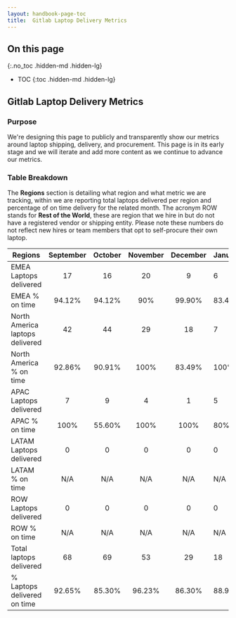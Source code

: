 ```yaml
---
layout: handbook-page-toc
title:  Gitlab Laptop Delivery Metrics
---
```

## On this page
{:.no_toc .hidden-md .hidden-lg}
- TOC
{:toc .hidden-md .hidden-lg}

## Gitlab Laptop Delivery Metrics

### Purpose

We're designing this page to publicly and transparently show our metrics around laptop shipping, delivery, and procurement. This page is in its early stage and we will iterate and add more content as we continue to advance our metrics. 

### Table Breakdown

The **Regions** section is detailing what region and what metric we are tracking, within we are reporting total laptops delivered per region and percentage of on time delivery for the related month. The acronym ROW stands for **Rest of the World**, these are region that we hire in but do not have a registered vendor or shipping entity. Please note these numbers do not reflect new hires or team members that opt to self-procure their own laptop. 


 
| Regions                         | September | October | November | December | January | February | March |
| -------------                   |:---------:|:-------:|:--------:|:--------:|:--------|:---------|-------|
| EMEA Laptops delivered          |17         |16       |20        |9         |6        |5         |5      |
| EMEA % on time                  |94.12%     |94.12%   |90%       |99.90%    |83.40%   |100%      |80%    |
| North America laptops delivered |42         |44       |29        |18        |7        |13        |13     |
| North America % on time         |92.86%     |90.91%   |100%      |83.49%    |100%     |84.70%    |100%   |
| APAC Laptops delivered          |7          |9        |4         |1         |5        |2         |3      |
| APAC % on time                  |100%       |55.60%   |100%      |100%      |80%      |100%      |67%    |
| LATAM Laptops delivered         |0          |0        |0         |0         |0        |0         |0      |
| LATAM % on time                 |N/A        |N/A      |N/A       |N/A       |N/A      |N/A       |N/A    |
| ROW Laptops delivered           |0          |0        |0         |0         |0        |0         |0      |
| ROW % on time                   |N/A        |N/A      |N/A       |N/A       |N/A      |N/A       |N/A    |
| Total laptops delivered         |68         |69       |53        |29        |18       |20        |21     |
| % Laptops delivered on time     |92.65%     |85.30%   |96.23%    |86.30%    |88.90%   |90%       |91%    |


